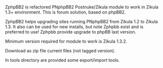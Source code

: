 ZphpBB2 is refactored PNphpBB2 Postnuke/Zikula module to work in Zikula 1.3+ environment.
This is forum solution, based on phpBB2. 

ZphpBB2 helps upgrading sites running PNphpBB2 from Zikula 1.2 to Zikula 1.3.
It also can be used for new installs, but note Zphpbb exist and is preferred to use! 
Zphpbb provide upgrade to phpBB last version.

Minimum version required for module to work is Zikula 1.3.2.

Download as zip file current files (not tagged version).

In tools directory are provided some export/import tools.
